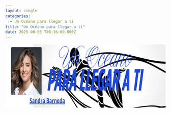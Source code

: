 ```yaml
---
layout: single
categories:
  - Un Océano para llegar a ti
title: "Un Océano para llegar a ti"
date: 2025-08-05 T08:16:00.000Z
---
```

<img src="/assets/img/banner-un-oceano-para-llegar-a-ti.png" width="700" height="200">
